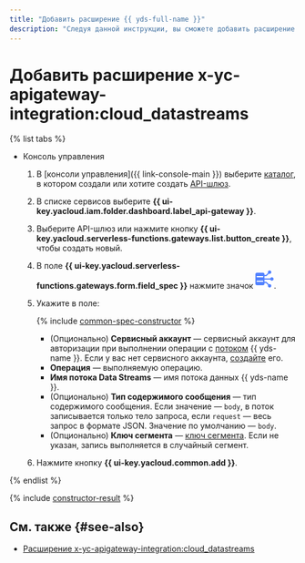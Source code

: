 ```yaml
---
title: "Добавить расширение {{ yds-full-name }}"
description: "Следуя данной инструкции, вы сможете добавить расширение {{ yds-full-name }} с помощью конструктора спецификации."
---
```


# Добавить расширение x-yc-apigateway-integration:cloud_datastreams

{% list tabs %}

- Консоль управления

    1. В [консоли управления]({{ link-console-main }}) выберите [каталог](../../../resource-manager/concepts/resources-hierarchy.md#folder), в котором создали или хотите создать [API-шлюз](../../concepts/index.md).
    1. В списке сервисов выберите **{{ ui-key.yacloud.iam.folder.dashboard.label_api-gateway }}**.
    1. Выберите API-шлюз или нажмите кнопку **{{ ui-key.yacloud.serverless-functions.gateways.list.button_create }}**, чтобы создать новый.
    1. В поле **{{ ui-key.yacloud.serverless-functions.gateways.form.field_spec }}** нажмите значок ![image](../../../_assets/api-gateway/spec-constructor/cloud-datastreams.svg).
    1. Укажите в поле:

        {% include [common-spec-constructor](../../../_includes/api-gateway/common-spec-constructor.md) %}

        * (Опционально) **Сервисный аккаунт** — сервисный аккаунт для авторизации при выполнении операции с [потоком](../../../data-streams/concepts/glossary.md#stream-concepts) {{ yds-name }}. Если у вас нет сервисного аккаунта, [создайте](../../../iam/operations/sa/create.md) его.
        * **Операция** — выполняемую операцию.
        * **Имя потока Data Streams** — имя потока данных {{ yds-name }}.
        * (Опционально) **Тип содержимого сообщения** — тип содержимого сообщения. Если значение — `body`, в поток записывается только тело запроса, если `request` — весь запрос в формате JSON. Значение по умолчанию — `body`.
        * (Опционально) **Ключ сегмента** — [ключ сегмента](../../../data-streams/concepts/partition-keys.md). Если не указан, запись выполняется в случайный сегмент.
    1. Нажмите кнопку **{{ ui-key.yacloud.common.add }}**.

{% endlist %}

{% include [constructor-result](../../../_includes/api-gateway/constructor-result.md) %}

## См. также {#see-also}

* [Расширение x-yc-apigateway-integration:cloud_datastreams](../../concepts/extensions/datastreams.md)

